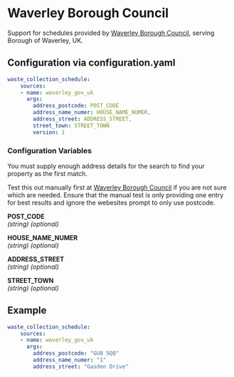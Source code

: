 # Waverley Borough Council

Support for schedules provided by [Waverley Borough Council](https://www.waverley.gov.uk/Services/Bins-and-recycling/Rubbish-and-recycling-collections/Check-bin-collection-day), serving Borough of Waverley, UK.

## Configuration via configuration.yaml

```yaml
waste_collection_schedule:
    sources:
    - name: waverley_gov_uk
      args:
        address_postcode: POST_CODE
        address_name_numer: HOUSE_NAME_NUMER,
        address_street: ADDRESS_STREET,
        street_town: STREET_TOWN
        version: 1

```

### Configuration Variables
You must supply enough address details for the search to find your property as the first match.

Test this out manually first at [Waverley Borough Council](https://www.waverley.gov.uk/Services/Bins-and-recycling/Rubbish-and-recycling-collections/Check-bin-collection-day) if you are not sure which are needed.  Ensure that the manual test is only providing one entry for best results and ignore the webesites prompt to only use postcode.


**POST_CODE**  
*(string) (optional)*

**HOUSE_NAME_NUMER**  
*(string) (optional)*

**ADDRESS_STREET**  
*(string) (optional)*

**STREET_TOWN**  
*(string) (optional)*

## Example

```yaml
waste_collection_schedule:
    sources:
    - name: waverley_gov_uk
      args:
        address_postcode: "GU8 5QQ"
        address_name_numer: "1"
        address_street: "Gasden Drive"
```
